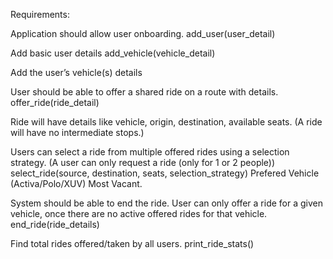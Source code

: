 Requirements:

Application should allow user onboarding. add_user(user_detail)

Add basic user details add_vehicle(vehicle_detail)

Add the user’s vehicle(s) details

User should be able to offer a shared ride on a route with details. offer_ride(ride_detail)

Ride will have details like vehicle, origin, destination, available seats. (A ride will have no intermediate stops.)

Users can select a ride from multiple offered rides using a selection strategy. (A user can only request a ride (only for 1 or 2 people)) select_ride(source, destination, seats, selection_strategy) Prefered Vehicle (Activa/Polo/XUV) Most Vacant.

System should be able to end the ride. User can only offer a ride for a given vehicle, once there are no active offered rides for that vehicle. end_ride(ride_details)

Find total rides offered/taken by all users. print_ride_stats()